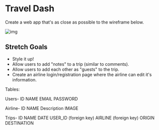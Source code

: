 # Travel Dash

Create a web app that's as close as possible to the wireframe below.

![img](https://gyazo.com/c98099cb56b9d5ca86d66f4dc55af5f5.png)


## Stretch Goals


* Style it up!
* Allow users to add "notes" to a trip (similar to comments).
* Allow users to add each other as "guests" to the trip.
* Create an airline login/registration page where the airline can edit it's information.



Tables:

Users-
ID
NAME
EMAIL
PASSWORD

Airline-
ID
NAME
Description
IMAGE

Trips-
ID
NAME
DATE
USER_ID (foreign key)
AIRLINE (foreign key)
ORIGIN
DESTINATION
